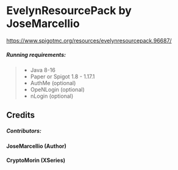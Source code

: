 # EvelynResourcePack by JoseMarcellio
https://www.spigotmc.org/resources/evelynresourcepack.96687/


##### Running requirements:
>- Java 8-16
>- Paper or Spigot 1.8 - 1.17.1<br>
>- AuthMe (optional)
>- OpeNLogin (optional)
>- nLogin (optional)

## Credits

##### Contributors:

#### JoseMarcellio (Author)
#### CryptoMorin (XSeries)
